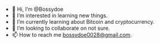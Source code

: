 - 👋 Hi, I’m @Bossydoe
- 👀 I’m interested in learning new things.
- 🌱 I’m currently learning about Bitcoin and cryptocurrency.
- 💞️ I’m looking to collaborate on not sure.
- 📫 How to reach me bossydoe0028@gmail.com.

<!---
Bossydoe/Bossydoe is a ✨ special ✨ repository because its `README.md` (this file) appears on your GitHub profile.
You can click the Preview link to take a look at your changes.
--->
